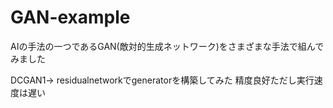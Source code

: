 # GAN-example
AIの手法の一つであるGAN(敵対的生成ネットワーク)をさまざまな手法で組んでみました

DCGAN1→ residualnetworkでgeneratorを構築してみた
精度良好ただし実行速度は遅い
